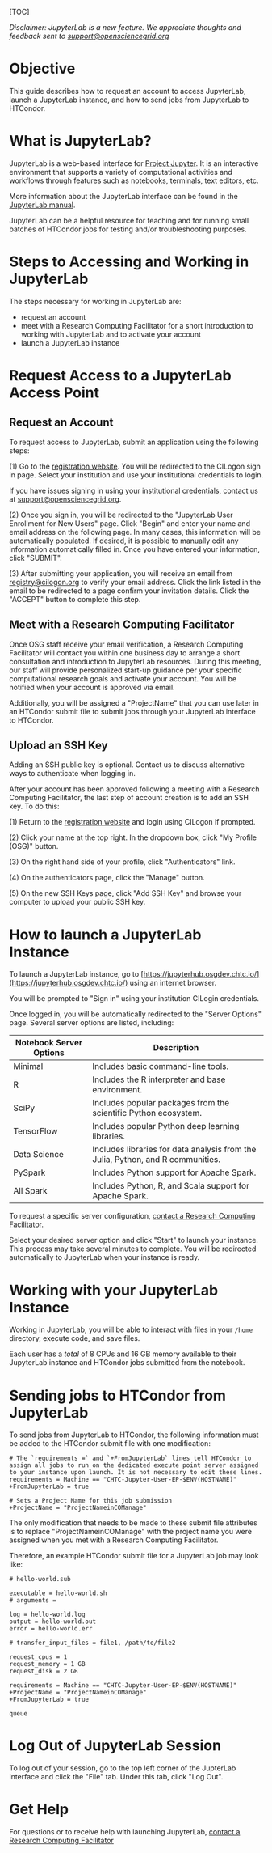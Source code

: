 [title]: - "Launching a JupyterLab Instance"

[TOC]


*Disclaimer: JupyterLab is a new feature. We appreciate thoughts and feedback sent to support@opensciencegrid.org*


# Objective

This guide describes how to request an account to access JupyterLab, launch a JupyterLab instance, and how to send jobs from JupyterLab to HTCondor. 


# What is JupyterLab?
JupyterLab is a web-based interface for [Project Jupyter](https://jupyter.org). It is an interactive environment that supports a variety of computational activities and workflows through features such as notebooks, terminals, text editors, etc.

More information about the JupyterLab interface can be found in the [JupyterLab manual](https://jupyterlab.readthedocs.io/en/stable/getting_started/overview.html). 

JupyterLab can be a helpful resource for teaching and for running small batches of HTCondor jobs for testing and/or troubleshooting purposes.  


# Steps to Accessing and Working in JupyterLab
The steps necessary for working in JupyterLab are: 
- request an account
- meet with a Research Computing Facilitator for a short introduction to working with JupyterLab and to activate your account
- launch a JupyterLab instance


# Request Access to a JupyterLab Access Point

## Request an Account 
To request access to JupyterLab, submit an application using the following steps:

(1) Go to the [registration website](https://registry.cilogon.org/registry/co_petitions/start/coef:261). You will be redirected to the CILogon sign in page. Select your institution and use your institutional credentials to login. 

If you have issues signing in using your institutional credentials, contact us at support@opensciencegrid.org.

(2) Once you sign in, you will be redirected to the "JupyterLab User Enrollment for New Users" page. Click "Begin" and enter your name and email address on the following page. In many cases, this information will be automatically populated. If desired, it is possible to manually edit any information automatically filled in. Once you have entered your information, click "SUBMIT". 

(3) After submitting your application, you will receive an email from registry@cilogon.org to verify your email address. Click the link listed in the email to be redirected to a page confirm your invitation details. Click the "ACCEPT" button to complete this step. 


## Meet with a Research Computing Facilitator
Once OSG staff receive your email verification, a Research Computing Facilitator will contact you within one business day to arrange a short consultation and introduction to JupyterLab resources. During this meeting, our staff will provide personalized start-up guidance per your specific computational research goals and activate your account.
You will be notified when your account is approved via email.

Additionally, you will be assigned a "ProjectName" that you can use later in an HTCondor submit file to submit jobs through your JupyterLab interface to HTCondor. 


## Upload an SSH Key
Adding an SSH public key is optional. Contact us to discuss alternative ways to authenticate when logging in.

After your account has been approved following a meeting with a Research Computing Facilitator, the last step of account creation is to add an SSH key. To do this:

(1) Return to the [registration website](https://registry.cilogon.org/registry/co_petitions/start/coef:261) and login using CILogon if prompted.

(2) Click your name at the top right. In the dropdown box, click "My Profile (OSG)" button. 

(3) On the right hand side of your profile, click "Authenticators" link. 

(4) On the authenticators page, click the "Manage" button. 

(5) On the new SSH Keys page, click "Add SSH Key" and browse your computer to upload your public SSH key.


# How to launch a JupyterLab Instance
To launch a JupyterLab instance, go to [https://jupyterhub.osgdev.chtc.io/](https://jupyterhub.osgdev.chtc.io/) using an internet browser. 

You will be prompted to "Sign in" using your institution CILogin credentials.

Once logged in, you will be automatically redirected to the "Server Options" page. Several server options are listed, including:

| Notebook Server Options      | Description |
| ----------- | ----------- |
| Minimal      | Includes basic command-line tools.      |
| R    | Includes the R interpreter and base environment.   |
| SciPy      | Includes popular packages from the scientific Python ecosystem.       |
| TensorFlow    | Includes popular Python deep learning libraries.  |
| Data Science      | Includes libraries for data analysis from the Julia, Python, and R communities.       |
| PySpark    | Includes Python support for Apache Spark.  |
| All Spark      | Includes Python, R, and Scala support for Apache Spark.      |


To request a specific server configuration, [contact a Research Computing Facilitator](support@osgconnect.net). 

Select your desired server option and click "Start" to launch your instance. This process may take several minutes to complete. You will be redirected automatically to JupyterLab when your instance is ready.


# Working with your JupyterLab Instance
Working in JupyterLab, you will be able to interact with files in your `/home` directory, execute code, and save files. 

Each user has a *total* of 8 CPUs and 16 GB memory available to their JupyterLab instance and HTCondor jobs submitted from the notebook. 


# Sending jobs to HTCondor from JupyterLab
To send jobs from JupyterLab to HTCondor, the following information must be added to the HTCondor submit file with one modification: 

```
# The `requirements =` and `+FromJupyterLab` lines tell HTCondor to assign all jobs to run on the dedicated execute point server assigned to your instance upon launch. It is not necessary to edit these lines. 
requirements = Machine == "CHTC-Jupyter-User-EP-$ENV(HOSTNAME)"
+FromJupyterLab = true

# Sets a Project Name for this job submission 
+ProjectName = "ProjectNameinCOManage"
```

The only modification that needs to be made to these submit file attributes is to replace "ProjectNameinCOManage" with the project name you were assigned when you met with a Research Computing Facilitator. 

Therefore, an example HTCondor submit file for a JupyterLab job may look like: 

```
# hello-world.sub

executable = hello-world.sh
# arguments = 

log = hello-world.log
output = hello-world.out
error = hello-world.err

# transfer_input_files = file1, /path/to/file2

request_cpus = 1
request_memory = 1 GB
request_disk = 2 GB

requirements = Machine == "CHTC-Jupyter-User-EP-$ENV(HOSTNAME)"
+ProjectName = "ProjectNameinCOManage"
+FromJupyterLab = true

queue
```


# Log Out of JupyterLab Session
To log out of your session, go to the top left corner of the JupterLab interface and click the "File" tab. Under this tab, click "Log Out". 

# Get Help
For questions or to receive help with launching JupyterLab, [contact a Research Computing Facilitator](support@osgconnect.net) 



